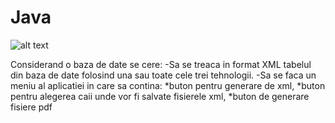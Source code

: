 # Java

![alt text](C:\Users\Lappy\Desktop\Screenshot_37.png)


Considerand o baza de date se cere:
-Sa se treaca in format XML tabelul din baza de date folosind una sau toate cele trei tehnologii.
-Sa se faca un meniu al aplicatiei in care sa contina:
*buton pentru generare de xml,
*buton pentru alegerea caii unde vor fi salvate fisierele xml,
*buton de generare fisiere pdf